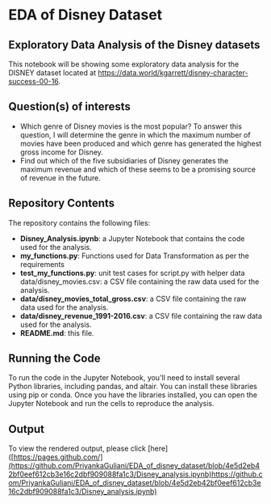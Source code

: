 # EDA of Disney Dataset
## Exploratory Data Analysis of the Disney datasets
This notebook will be showing some exploratory data analysis for the DISNEY dataset located at https://data.world/kgarrett/disney-character-success-00-16.
## Question(s) of interests
* Which genre of Disney movies is the most popular? To answer this question, I will determine the genre in which the maximum number of movies have been produced and which genre has generated the highest gross income for Disney.
* Find out which of the five subsidiaries of Disney generates the maximum revenue and which of these seems to be a promising source of revenue in the future.
## Repository Contents
The repository contains the following files: 
* **Disney_Analysis.ipynb**: a Jupyter Notebook that contains the code used for the analysis.
* **my_functions.py**: Functions used for Data Transformation as per the requirements
* **test_my_functions.py**: unit test cases for script.py with helper data data/disney_movies.csv: a CSV file containing the raw data used for the analysis.
* **data/disney_movies_total_gross.csv**: a CSV file containing the raw data used for the analysis.
* **data/disney_revenue_1991-2016.csv**:  a CSV file containing the raw data used for the analysis.
* **README.md**: this file.
## Running the Code
To run the code in the Jupyter Notebook, you'll need to install several Python libraries, including pandas, and altair. You can install these libraries using pip or conda. Once you have the libraries installed, you can open the Jupyter Notebook and run the cells to reproduce the analysis.
## Output
To view the rendered output, please click [here] ([https://pages.github.com/](https://github.com/PriyankaGuliani/EDA_of_disney_dataset/blob/4e5d2eb42bf0eef612cb3e16c2dbf909088fa1c3/Disney_analysis.ipynb)https://github.com/PriyankaGuliani/EDA_of_disney_dataset/blob/4e5d2eb42bf0eef612cb3e16c2dbf909088fa1c3/Disney_analysis.ipynb)
